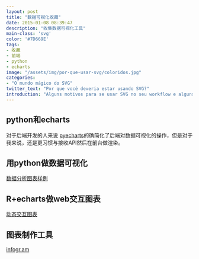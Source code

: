 ```yaml
---
layout: post
title: "数据可视化收藏"
date: 2015-01-08 08:39:47
description: "收集数据可视化工具"
main-class: 'svg'
color: '#7D669E'
tags:
- 收藏
- 前端
- python
- echarts
image: "/assets/img/por-que-usar-svg/coloridos.jpg"
categories:
- "O mundo mágico do SVG"
twitter_text: "Por que você deveria estar usando SVG?"
introduction: "Alguns motivos para se usar SVG no seu workflow e alguns exemplos bem bacanas de como outros já utilizam."
---
```


## python和echarts
对于后端开发的人来说
[pyecharts](https://mp.weixin.qq.com/s/3mi3h8TiadH2JmVWU9Hn9Q)的确简化了后端对数据可视化的操作，但是对于我来说，还是更习惯与接收API然后在前台做渲染。
## 用python做数据可视化
[数据分析图表样例](https://mp.weixin.qq.com/s/DLkIrHywq74m5SF1b3Z1Pw)  

## R+echarts做web交互图表
[动态交互图表](https://mp.weixin.qq.com/s/erIb7ea2K9rnjBzzU-zE6A)  

## 图表制作工具
[infogr.am](https://infogram.com/)